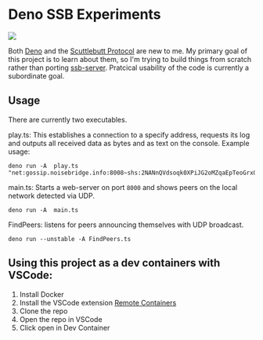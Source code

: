 # Deno SSB Experiments

![](https://tokei.rs/b1/github/retog/deno-ssb-experiments)

Both [Deno](https://deno.land/) and the
[Scuttlebutt Protocol](https://ssbc.github.io/scuttlebutt-protocol-guide/) are
new to me. My primary goal of this project is to learn about them, so I'm trying
to build things from scratch rather than porting
[ssb-server](https://github.com/ssbc/ssb-server). Pratcical usability of the
code is currently a subordinate goal.

## Usage

There are currently two executables.

play.ts: This establishes a connection to a specify address, requests its log
and outputs all received data as bytes and as text on the console. Example
usage:

    deno run -A  play.ts "net:gossip.noisebridge.info:8008~shs:2NANnQVdsoqk0XPiJG2oMZqaEpTeoGrxOHJkLIqs7eY="

main.ts: Starts a web-server on port `8000` and shows peers on the local network
detected via UDP.

    deno run -A  main.ts

FindPeers: listens for peers announcing themselves with UDP broadcast.

    deno run --unstable -A FindPeers.ts

## Using this project as a dev containers with VSCode:

1. Install Docker
2. Install the VSCode extension
   [Remote Containers](https://marketplace.visualstudio.com/items?itemName=ms-vscode-remote.remote-containers)
3. Clone the repo
4. Open the repo in VSCode
5. Click open in Dev Container
